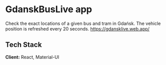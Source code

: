 # GdanskBusLive app

Check the exact locations of a given bus and tram in Gdańsk.
The vehicle position is refreshed every 20 seconds.
https://gdansklive.web.app/

## Tech Stack

**Client:** React, Material-UI
